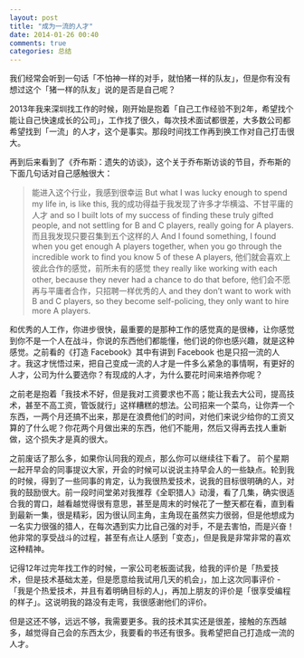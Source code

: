 ```yaml
---
layout: post
title: "成为一流的人才"
date: 2014-01-26 00:40
comments: true
categories: 总结
---
```


我们经常会听到一句话「不怕神一样的对手，就怕猪一样的队友」，但是你有没有想过这个「猪一样的队友」说的是否是自己呢？

2013年我来深圳找工作的时候，刚开始是抱着「自己工作经验不到2年，希望找个能让自己快速成长的公司」，工作找了很久，每次技术面试都很差，大多数公司都希望找到「一流」的人才，这个是事实。那段时间找工作再到换工作对自己打击很大。

再到后来看到了《乔布斯：遗失的访谈》，这个关于乔布斯访谈的节目，乔布斯的下面几句话对自己感触很大：

> 能进入这个行业，我感到很幸运
But what I was lucky enough to spend my life in, is like this,
我的成功得益于我发现了许多才华横溢、不甘平庸的人才
and so I built lots of my success of finding these truly gifted people, and not settling for B and C players, really going for A players.
而且我发现只要召集到五个这样的人
And I found something, I found when you get enough A players together, when you go through the incredible work to find you know 5 of these A players,
他们就会喜欢上彼此合作的感觉，前所未有的感觉
they really like working with each other, because they never had a chance to do that before,
他们会不愿再与平庸者合作，只招聘一样优秀的人
and they don’t want to work with B and C players, so they become self-policing, they only want to hire more A players.

和优秀的人工作，你进步很快，最重要的是那种工作的感觉真的是很棒，让你感觉到你不是一个人在战斗，你说的东西他们都能懂，他们说的你也感兴趣，就是这种感觉。之前看的《打造 Facebook》其中有讲到 Facebook 也是只招一流的人才。我这才恍悟过来，把自己变成一流的人才是一件多么紧急的事情啊，有更好的人才，公司为什么要选你？有现成的人才，为什么要花时间来培养你呢？

之前老是抱着「我技术不好，但是我对工资要求也不高；能让我去大公司，提高技术，甚至不高工资，管饭就行」这样糟糕的想法。公司招来一个菜鸟，让你弄一个东西，一两个月还搞不出来，那是在浪费他们的时间，对他们来说少给你的工资又算的了什么呢？你花两个月做出来的东西，他们不能用，然后又得再去找人重新做，这个损失才是真的很大。

之前废话了那么多，如果你认同我的观点，那么你可以继续往下看了。 前个星期一起开早会的同事提议大家，开会的时候可以说说主持早会人的一些缺点。轮到我的时候，得到了一些同事的肯定，认为我很热爱技术，说我的目标很明确的人，对我的鼓励很大。前一段时间堂弟对我推荐《全职猎人》动漫，看了几集，确实很适合我的胃口，越看越觉得很有意思，甚至是周末的时候花了一整天都在看，直到看到最新一集，很是精彩，因为很认同主角，主角现在虽然实力很弱，但是他想成为一名实力很强的猎人，在每次遇到实力比自己强的对手，不是去害怕，而是兴奋！他非常的享受战斗的过程，甚至有点让人感到「变态」，但是我是非常非常的喜欢这种精神。

记得12年过完年找工作的时候，一家公司老板面试我，给我的评价是「热爱技术，但是技术基础太差，但是愿意给我试用几天的机会」，加上这次同事评价 - 「我是个热爱技术，并且有着明确目标的人」，再加上朋友的评价是「很享受编程的样子」。这说明我的路没有走弯，我很感谢他们的评价。

但是这还不够，远远不够，我需要更多。我的技术其实还是很差，接触的东西越多，越觉得自己会的东西太少，我要看的书还有很多。我希望把自己打造成一流的人才。